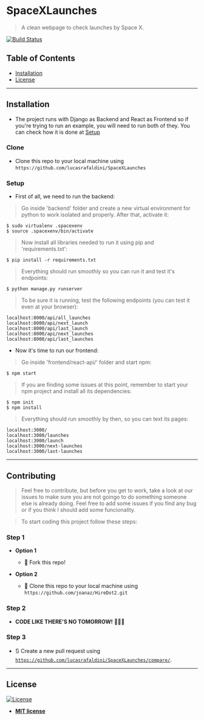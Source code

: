 # 


# SpaceXLaunches

> A clean webpage to check launches by Space X.

[![Build Status](http://img.shields.io/travis/badges/badgerbadgerbadger.svg?style=flat-square)](https://travis-ci.org/badges/badgerbadgerbadger) 


## Table of Contents


- [Installation](#installation)
- [License](#license)


---

## Installation

- The project runs with Django as Backend and React as Frontend so if you're trying to run an example, you will need to run both of they. You can check how it is done at [Setup](#setup)


### Clone

- Clone this repo to your local machine using `https://github.com/lucasrafaldini/SpaceXLaunches`

### Setup

- First of all, we need to run the backend:

> Go inside 'backend' folder and create a new virtual environment for python to work isolated and properly. After that, activate it:

```shell
$ sudo virtualenv .spacexenv
$ source .spacexenv/bin/activate
```

> Now install all libraries needed to run it using pip and 'requirements.txt':

```shell
$ pip install -r requirements.txt
```

> Everything should run smoothly so you can run it and test it's endpoints:

```shell
$ python manage.py runserver
```

> To be sure it is running, test the following endpoints (you can test it even at your browser):

```shell
localhost:8000/api/all_launches
localhost:8000/api/next_launch
localhost:8000/api/last_launch
localhost:8000/api/next_launches
localhost:8000/api/last_launches
```

- Now it's time to run our frontend:

> Go inside 'frontend/react-api/' folder and start npm:

```shell
$ npm start
```

> If you are finding some issues at this point, remember to start your npm project and install all its dependencies:

```shell
$ npm init
$ npm install
```

> Everything should run smoothly by then, so you can text its pages:

```shell
localhost:3000/
localhost:3000/launches
localhost:3000/launch
localhost:3000/next-launches
localhost:3000/last-launches
```

---

## Contributing

> Feel free to contribute, but before you get to work, take a look at our issues to make sure you are not goingo to do something someone else is already doing. Feel free to add some issues if you find any bug or if you think I should add some funcionality.

> To start coding this project follow these steps:

### Step 1

- **Option 1**
    - 🍴 Fork this repo!

- **Option 2**
    - 👯 Clone this repo to your local machine using `https://github.com/joanaz/HireDot2.git`

### Step 2

- **CODE LIKE THERE'S NO TOMORROW!** 🔨🔨🔨

### Step 3

- 🔃 Create a new pull request using <a href="https://github.com/lucasrafaldini/SpaceXLaunches/compare/" target="_blank">`https://github.com/lucasrafaldini/SpaceXLaunches/compare/`</a>.

---

## License

[![License](http://img.shields.io/:license-mit-blue.svg?style=flat-square)](http://badges.mit-license.org)

- **[MIT license](http://opensource.org/licenses/mit-license.php)**
